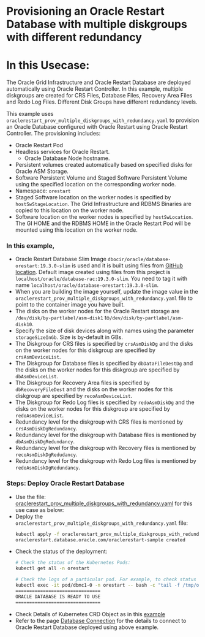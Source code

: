 # Provisioning an Oracle Restart Database with multiple diskgroups with different redundancy
# In this Usecase:
The Oracle Grid Infrastructure and Oracle Restart Database are deployed automatically using Oracle Restart Controller. In this example, multiple diskgroups are created for CRS Files, Database Files, Recovery Area Files and Redo Log Files. Different Disk Groups have different redundancy levels.

This example uses `oraclerestart_prov_multiple_diskgroups_with_redundancy.yaml` to provision an Oracle Database configured with Oracle Restart using Oracle Restart Controller. The provisioning includes:
  * Oracle Restart Pod
  * Headless services for Oracle Restart.
    * Oracle Database Node hostname.
  * Persistent volumes created automatically based on specified disks for Oracle ASM Storage.
  * Software Persistent Volume and Staged Software Persistent Volume using the specified location on the corresponding worker node.
  * Namespace: `orestart`
  * Staged Software location on the worker nodes is specified by `hostSwStageLocation`. The Grid Infrastructure and RDBMS Binaries are copied to this location on the worker node.
  * Software location on the worker nodes is specified by `hostSwLocation`. The GI HOME and the RDBMS HOME in the Oracle Restart Pod will be mounted using this location on the worker node.

### In this example, 
  * Oracle Restart Database Slim Image `dbocir/oracle/database-orestart:19.3.0-slim` is used and it is built using files from [GitHub location](https://github.com/oracle/docker-images/tree/main/OracleDatabase/RAC/OracleRealApplicationClusters#building-oracle-rac-database-container-slim-image). Default image created using files from this project is `localhost/oracle/database-rac:19.3.0-slim`. You need to tag it with name `localhost/oracle/database-orestart:19.3.0-slim`. 
  * When you are building the image yourself, update the image value in the `oraclerestart_prov_multiple_diskgroups_with_redundancy.yaml` file to point to the container image you have built. 
  * The disks on the worker nodes for the Oracle Restart storage are `/dev/disk/by-partlabel/asm-disk1` to`/dev/disk/by-partlabel/asm-disk10`. 
  * Specify the size of disk devices along with names using the parameter `storageSizeInGb`. Size is by-default in GBs. 
  * The Diskgroup for CRS files is specified by `crsAsmDiskDg` and the disks on the worker nodes for this diskgroup are specified by `crsAsmDeviceList`. 
  * The Diskgroup for Database files is specified by `dbDataFileDestDg` and the disks on the worker nodes for this diskgroup are specified by `dbAsmDeviceList`. 
  * The Diskgroup for Recovery Area files is specified by `dbRecoveryFileDest` and the disks on the worker nodes for this diskgroup are specified by `recoAsmDeviceList`. 
  * The Diskgroup for Redo Log files is specified by `redoAsmDiskDg` and the disks on the worker nodes for this diskgroup are specified by `redoAsmDeviceList`. 
  * Redundancy level for the diskgroup with CRS files is mentioned by `crsAsmDiskDgRedundancy`.
  * Redundancy level for the diskgroup with Database files is mentioned by `dbAsmDiskDgRedundancy`.
  * Redundancy level for the diskgroup with Recovery files is mentioned by `recoAsmDiskDgRedudancy`.
  * Redundancy level for the diskgroup with Redo Log files is mentioned by `redoAsmDiskDgRedundancy`.

### Steps: Deploy Oracle Restart Database
* Use the file: [oraclerestart_prov_multiple_diskgroups_with_redundancy.yaml](./oraclerestart_prov_multiple_diskgroups_with_redundancy.yaml) for this use case as below:
* Deploy the `oraclerestart_prov_multiple_diskgroups_with_redundancy.yaml` file:
    ```sh
    kubectl apply -f oraclerestart_prov_multiple_diskgroups_with_redundancy.yaml
    oraclerestart.database.oracle.com/oraclerestart-sample created
    ```
* Check the status of the deployment:
    ```sh
    # Check the status of the Kubernetes Pods:    
    kubectl get all -n orestart

    # Check the logs of a particular pod. For example, to check status of pod "dbmc1-0":    
    kubectl exec -it pod/dbmc1-0 -n orestart -- bash -c "tail -f /tmp/orod/oracle_db_setup.log"
    ===============================
    ORACLE DATABASE IS READY TO USE
    ===============================
    ```
* Check Details of Kubernetes CRD Object as in this [example](./oraclerestart_prov_multiple_diskgroups_with_redundancy.txt)
* Refer to the page [Database Connection](./database_connection.md) for the details to connect to Oracle Restart Database deployed using above example.
